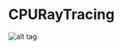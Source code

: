 # CPURayTracing
 

![alt tag](https://github.com/ssogal00/CPURayTracing/blob/master/ScreenShots/Test.ppm)
